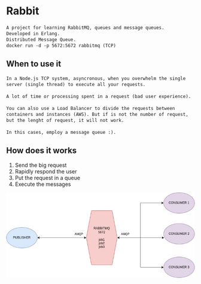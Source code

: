 # Rabbit
    A project for learning RabbitMQ, queues and message queues.
    Developed in Erlang.
    Distributed Message Queue.
    docker run -d -p 5672:5672 rabbitmq (TCP)

## When to use it
    In a Node.js TCP system, asyncronous, when you overwhelm the single server (single thread) to execute all your requests.

    A lot of time or processing spent in a request (bad user experience).

    You can also use a Load Balancer to divide the requests between containers and instances (AWS). But if is not the number of request, but the lenght of request, it will not work.

    In this cases, employ a message queue :).

## How does it works
1. Send the big request
2. Rapidly respond the user
3. Put the request in a queue
4. Execute the messages

![](assets/diagram.jpg)